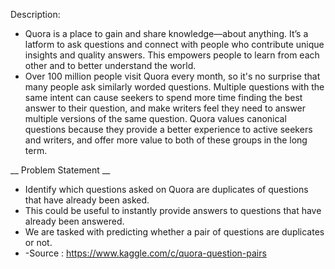 Description:
- Quora is a place to gain and share knowledge—about anything. It’s a latform to ask questions and connect with people who contribute unique insights and quality answers. This empowers people to learn from each other and to better understand the world.
- Over 100 million people visit Quora every month, so it's no surprise that many people ask similarly worded questions. Multiple questions with the same intent can cause seekers to spend more time finding the best answer to their question, and make writers feel they need to answer multiple versions of the same question. Quora values canonical questions because they provide a better experience to active seekers and writers, and offer more value to both of these groups in the long term.

__ Problem Statement __

- Identify which questions asked on Quora are duplicates of questions that have already been asked.
- This could be useful to instantly provide answers to questions that have already been answered.
- We are tasked with predicting whether a pair of questions are duplicates or not.
- -Source : https://www.kaggle.com/c/quora-question-pairs
